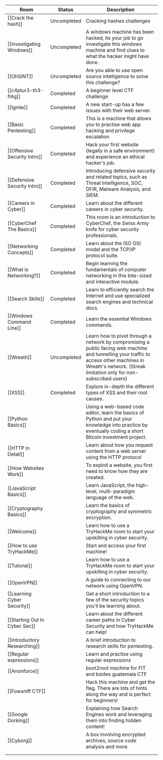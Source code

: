 
| Room                          | Status      | Description                                                                                                                                                                                                  |
| ----------------------------- | ----------- | ------------------------------------------------------------------------------------------------------------------------------------------------------------------------------------------------------------ |
| [[Crack the hash]]            | Uncompleted | Cracking hashes challenges                                                                                                                                                                                   |
| [[Investigating Windows]]     | Uncompleted | A windows machine has been hacked, its your job to go investigate this windows machine and find clues to what the hacker might have done.                                                                    |
| [[OhSINT]]                    | Uncompleted | Are you able to use open source intelligence to solve this challenge?                                                                                                                                        |
| [[c4ptur3-th3-fl4g]]          | Completed   | A beginner level CTF challenge                                                                                                                                                                               |
| [[Ignite]]                    | Completed   | A new start-up has a few issues with their web server.                                                                                                                                                       |
| [[Basic Pentesting]]          | Completed   | This is a machine that allows you to practise web app hacking and privilege escalation                                                                                                                       |
| [[Offensive Security Intro]]  | Completed   | Hack your first website (legally in a safe environment) and experience an ethical hacker's job.                                                                                                              |
| [[Defensive Security Intro]]  | Completed   | Introducing defensive security and related topics, such as Threat Intelligence, SOC, DFIR, Malware Analysis, and SIEM.                                                                                       |
| [[Careers in Cyber]]          | Completed   | Learn about the different careers in cyber security.                                                                                                                                                         |
| [[CyberChef The Basics]]      | Completed   | This room is an introduction to CyberChef, the Swiss Army knife for cyber security professionals.                                                                                                            |
| [[Networking Concepts]]       | Completed   | Learn about the ISO OSI model and the TCP/IP protocol suite.                                                                                                                                                 |
| [[What is Networking?]]       | Completed   | Begin learning the fundamentals of computer networking in this bite-sized and interactive module.                                                                                                            |
| [[Search Skills]]             | Completed   | Learn to efficiently search the Internet and use specialized search engines and technical docs.                                                                                                              |
| [[Windows Command Line]]      | Completed   | Learn the essential Windows commands.                                                                                                                                                                        |
| [[Wreath]]                    | Uncompleted | Learn how to pivot through a network by compromising a public facing web machine and tunnelling your traffic to access other machines in Wreath's network. (Streak limitation only for non-subscribed users) |
| [[XSS]]                       | Completed   | Explore in-depth the different types of XSS and their root causes.                                                                                                                                           |
| [[Python Basics]]             |             | Using a web-based code editor, learn the basics of Python and put your knowledge into practice by eventually coding a short Bitcoin investment project.                                                      |
| [[HTTP in Detail]]            |             | Learn about how you request content from a web server using the HTTP protocol                                                                                                                                |
| [[How Websites Work]]         |             | To exploit a website, you first need to know how they are created.                                                                                                                                           |
| [[JavaScript Basics]]         |             | Learn JavaScript, the high-level, multi-paradigm language of the web.                                                                                                                                        |
| [[Cryptography Basics]]       |             | Learn the basics of cryptography and symmetric encryption.                                                                                                                                                   |
| [[Welcome]]                   |             | Learn how to use a TryHackMe room to start your upskilling in cyber security.                                                                                                                                |
| [[How to use TryHackMe]]      |             | Start and access your first machine!                                                                                                                                                                         |
| [[Tutorial]]                  |             | Learn how to use a TryHackMe room to start your upskilling in cyber security.                                                                                                                                |
| [[OpenVPN]]                   |             | A guide to connecting to our network using OpenVPN.                                                                                                                                                          |
| [[Learning Cyber Security]]   |             | Get a short introduction to a few of the security topics you'll be learning about.                                                                                                                           |
| [[Starting Out In Cyber Sec]] |             | Learn about the different career paths in Cyber Security and how TryHackMe can help!                                                                                                                         |
| [[Introductory Researching]]  |             | A brief introduction to research skills for pentesting.                                                                                                                                                      |
| [[Regular expressions]]       |             | Learn and practise using regular expressions                                                                                                                                                                 |
| [[Anonforce]]                 |             | boot2root machine for FIT and bsides guatemala CTF                                                                                                                                                           |
| [[Fowsniff CTF]]              |             | Hack this machine and get the flag. There are lots of hints along the way and is perfect for beginners!                                                                                                      |
| [[Google Dorking]]            |             | Explaining how Search Engines work and leveraging them into finding hidden content!                                                                                                                          |
| [[Cyborg]]                    |             | A box involving encrypted archives, source code analysis and more.                                                                                                                                           |
|                               |             |                                                                                                                                                                                                              |
|                               |             |                                                                                                                                                                                                              |











